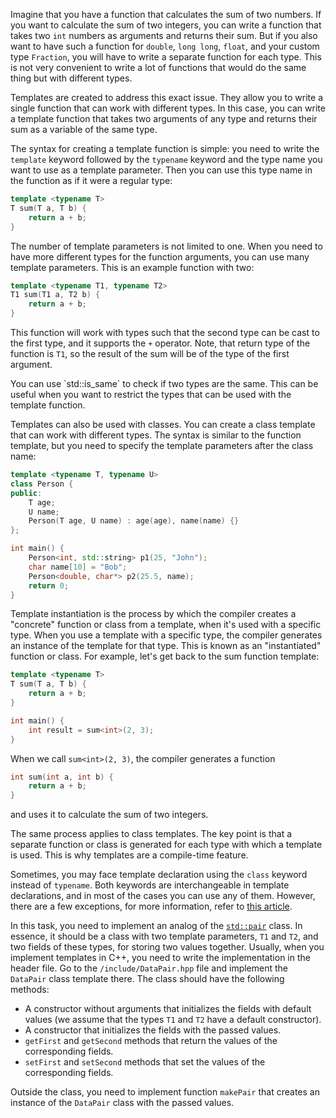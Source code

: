 Imagine that you have a function that calculates the sum of two numbers. If you want to calculate the sum of two integers, you can write a function that takes two `int` numbers as arguments and returns their sum. But if you also want to have such a function for `double`, `long long`, `float`, and your custom type `Fraction`, you will have to write a separate function for each type. This is not very convenient to write a lot of functions that would do the same thing but with different types.

Templates are created to address this exact issue. They allow you to write a single function that can work with different types. In this case, you can write a template function that takes two arguments of any type and returns their sum as a variable of the same type.

The syntax for creating a template function is simple: you need to write the `template` keyword followed by the `typename` keyword and the type name you want to use as a template parameter. Then you can use this type name in the function as if it were a regular type:

```cpp
template <typename T>
T sum(T a, T b) {
    return a + b;
}
```

The number of template parameters is not limited to one. When you need to have more different types for the function arguments, you can use many template parameters. This is an example function with two:
```cpp
template <typename T1, typename T2>
T1 sum(T1 a, T2 b) {
    return a + b;
}
```
This function will work with types such that the second type can be cast to the first type, and it supports the `+` operator. Note, that return type of the function is `T1`, so the result of the sum will be of the type of the first argument.

<div class="hint">
    You can use `std::is_same` to check if two types are the same. This can be useful when you want to restrict the types that can be used with the template function.
</div>

Templates can also be used with classes. You can create a class template that can work with different types. The syntax is similar to the function template, but you need to specify the template parameters after the class name:
```cpp
template <typename T, typename U>
class Person {
public:
    T age;
    U name;
    Person(T age, U name) : age(age), name(name) {}
};

int main() {
    Person<int, std::string> p1(25, "John");
    char name[10] = "Bob";
    Person<double, char*> p2(25.5, name);
    return 0;
}
```

Template instantiation is the process by which the compiler creates a "concrete" function or class from a template, when it's used with a specific type. When you use a template with a specific type, the compiler generates an instance of the template for that type. This is known as an "instantiated" function or class. For example, let's get back to the sum function template:
```cpp
template <typename T>
T sum(T a, T b) {
    return a + b;
}

int main() {
    int result = sum<int>(2, 3);
}
```
When we call `sum<int>(2, 3)`, the compiler generates a function
```cpp
int sum(int a, int b) {
    return a + b;
}
```
and uses it to calculate the sum of two integers.

The same process applies to class templates. The key point is that a separate function or class is generated for each type with which a template is used. This is why templates are a compile-time feature.

Sometimes, you may face template declaration using the `class` keyword instead of `typename`. Both keywords are interchangeable in template declarations, and in most of the cases you can use any of them. However, there are a few exceptions, for more information, refer to [this article](https://mariusbancila.ro/blog/2021/03/15/typename-or-class/).

In this task, you need to implement an analog of the [`std::pair`](https://en.cppreference.com/w/cpp/utility/pair) class. In essence, it should be a class with two template parameters, `T1` and `T2`, and two fields of these types, for storing two values together.
Usually, when you implement templates in C++, you need to write the implementation in the header file. Go to the `/include/DataPair.hpp` file and implement the `DataPair` class template there. The class should have the following methods:
- A constructor without arguments that initializes the fields with default values (we assume that the types `T1` and `T2` have a default constructor).
- A constructor that initializes the fields with the passed values.
- `getFirst` and `getSecond` methods that return the values of the corresponding fields.
- `setFirst` and `setSecond` methods that set the values of the corresponding fields.

Outside the class, you need to implement function `makePair` that creates an instance of the `DataPair` class with the passed values.